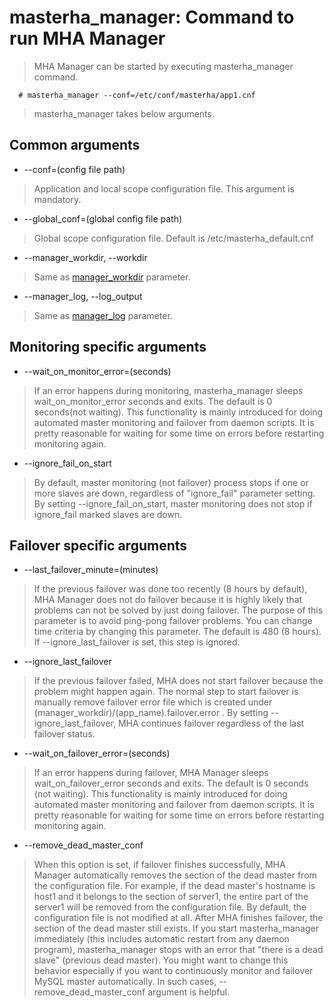 # masterha\_manager: Command to run MHA Manager #

> MHA Manager can be started by executing masterha\_manager command.
```
  # masterha_manager --conf=/etc/conf/masterha/app1.cnf
```

> masterha\_manager takes below arguments.

## Common arguments ##

  * --conf=(config file path)
> Application and local scope configuration file. This argument is mandatory.

  * --global\_conf=(global config file path)
> Global scope configuration file. Default is /etc/masterha\_default.cnf

  * --manager\_workdir, --workdir
> Same as [manager\_workdir](Parameters#manager_workdir.md) parameter.

  * --manager\_log, --log\_output
> Same as [manager\_log](Parameters#manager_log.md) parameter.

## Monitoring specific arguments ##

  * --wait\_on\_monitor\_error=(seconds)
> If an error happens during monitoring, masterha\_manager sleeps wait\_on\_monitor\_error seconds and exits. The default is 0 seconds(not waiting). This functionality is mainly introduced for doing automated master monitoring and failover from daemon scripts. It is pretty reasonable for waiting for some time on errors before restarting monitoring again.

  * --ignore\_fail\_on\_start
> By default, master monitoring (not failover) process stops if one or more slaves are down, regardless of "ignore\_fail" parameter setting. By setting --ignore\_fail\_on\_start, master monitoring does not stop if ignore\_fail marked slaves are down.

## Failover specific arguments ##

  * --last\_failover\_minute=(minutes)
> If the previous failover was done too recently (8 hours by default), MHA Manager does not do failover because it is highly likely that problems can not be solved by just doing failover. The purpose of this parameter is to avoid ping-pong failover problems. You can change time criteria by changing this parameter. The default is 480 (8 hours).
> If --ignore\_last\_failover is set, this step is ignored.

  * --ignore\_last\_failover
> If the previous failover failed, MHA does not start failover because the problem might happen again. The normal step to start failover is manually remove failover error file which is created under (manager\_workdir)/(app\_name).failover.error .
> By setting --ignore\_last\_failover, MHA continues failover regardless of the last failover status.

  * --wait\_on\_failover\_error=(seconds)
> If an error happens during failover, MHA Manager sleeps wait\_on\_failover\_error seconds and exits. The default is 0 seconds (not waiting). This functionality is mainly introduced for doing automated master monitoring and failover from daemon scripts. It is pretty reasonable for waiting for some time on errors before restarting monitoring again.

  * --remove\_dead\_master\_conf
> When this option is set, if failover finishes successfully, MHA Manager automatically removes the section of the dead master from the configuration file. For example, if the dead master's hostname is host1 and it belongs to the section of server1, the entire part of the server1 will be removed from the configuration file.
> By default, the configuration file is not modified at all. After MHA finishes failover, the section of the dead master still exists. If you start masterha\_manager immediately (this includes automatic restart from any daemon program), masterha\_manager stops with an error that "there is a dead slave" (previous dead master). You might want to change this behavior especially if you want to continuously monitor and failover MySQL master automatically. In such cases, --remove\_dead\_master\_conf argument is helpful.